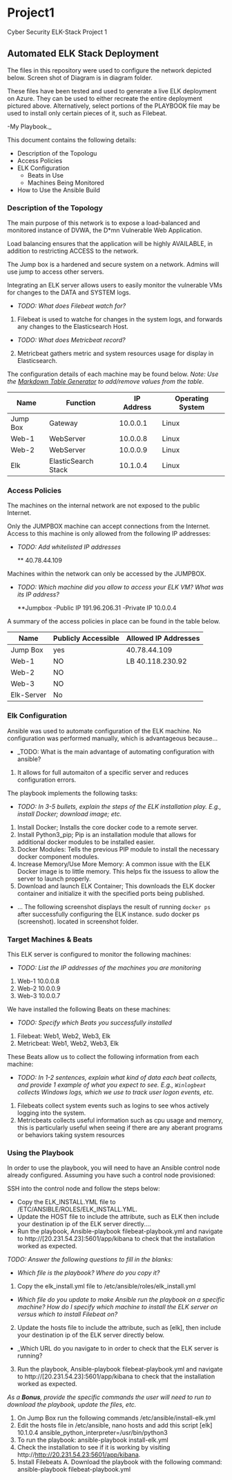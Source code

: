 # Project1
Cyber Security ELK-Stack Project 1
## Automated ELK Stack Deployment

The files in this repository were used to configure the network depicted below.
Screen shot of Diagram is in diagram folder.

These files have been tested and used to generate a live ELK deployment on Azure. They can be used to either recreate the entire deployment pictured above. Alternatively, select portions of the PLAYBOOK file may be used to install only certain pieces of it, such as Filebeat.

  -My Playbook._

This document contains the following details:
- Description of the Topologu
- Access Policies
- ELK Configuration
  - Beats in Use
  - Machines Being Monitored
- How to Use the Ansible Build


### Description of the Topology

The main purpose of this network is to expose a load-balanced and monitored instance of DVWA, the D*mn Vulnerable Web Application.

Load balancing ensures that the application will be highly AVAILABLE, in addition to restricting ACCESS to the network.

  The Jump box is a hardened and secure system on a network. Admins will use jump to access other servers.

Integrating an ELK server allows users to easily monitor the vulnerable VMs for changes to the DATA and SYSTEM logs.
- _TODO: What does Filebeat watch for?_
1. Filebeat is used to watche for changes in the system logs, and forwards any changes to the Elasticsearch Host. 
- _TODO: What does Metricbeat record?_
2. Metricbeat gathers metric and system resources usage for display in Elasticsearch.

The configuration details of each machine may be found below.
_Note: Use the [Markdown Table Generator](http://www.tablesgenerator.com/markdown_tables) to add/remove values from the table_.

| Name     | Function            | IP Address | Operating System |
|----------|---------------------|------------|------------------|
| Jump Box | Gateway             | 10.0.0.1   | Linux            |
| Web-1    | WebServer           | 10.0.0.8   | Linux            |
| Web-2    | WebServer           | 10.0.0.9   | Linux            |
| Elk      | ElasticSearch Stack | 10.1.0.4   | Linux            |

### Access Policies

The machines on the internal network are not exposed to the public Internet. 

Only the JUMPBOX machine can accept connections from the Internet. Access to this machine is only allowed from the following IP addresses:
- _TODO: Add whitelisted IP addresses_
  
  ** 40.78.44.109

Machines within the network can only be accessed by the JUMPBOX.
- _TODO: Which machine did you allow to access your ELK VM? What was its IP address?_
  
   **Jumpbox
   -Public IP 191.96.206.31
   -Private IP 10.0.0.4

A summary of the access policies in place can be found in the table below.

| Name       | Publicly Accessible | Allowed IP Addresses |
|------------|---------------------|----------------------|
| Jump Box   | yes                 |    40.78.44.109      |
| Web-1      | NO                  |    LB 40.118.230.92  |
| Web-2      | NO                  |                      |
| Web-3      | NO                  |                      |
| Elk-Server | No                  |                      |
### Elk Configuration

Ansible was used to automate configuration of the ELK machine. No configuration was performed manually, which is advantageous because...
- _TODO: What is the main advantage of automating configuration with ansible?
1. It allows for full automaiton of a specific server and reduces configuration errors.

The playbook implements the following tasks:
- _TODO: In 3-5 bullets, explain the steps of the ELK installation play. E.g., install Docker; download image; etc._
1. Install Docker; Installs the core docker code to a remote server.
2. Install Python3_pip; Pip is an installation module that allows for additional docker modules to be installed easier.
3. Docker Modules: Tells the previous PIP module to install the necessary docker component modules.
4. Increase Memory/Use More Memory: A common issue with the ELK Docker image is to little memory. This helps fix the issuess to allow the server to launch properly.
5. Download and launch ELK Container; This downloads the ELK docker container and initialize it with the specified ports being published.
- ...
The following screenshot displays the result of running `docker ps` after successfully configuring the ELK instance.
sudo docker ps (screenshot).
located in screenshot folder.

### Target Machines & Beats
This ELK server is configured to monitor the following machines:
- _TODO: List the IP addresses of the machines you are monitoring_
1. Web-1 10.0.0.8
2. Web-2 10.0.0.9
3. Web-3 10.0.0.7

We have installed the following Beats on these machines:
- _TODO: Specify which Beats you successfully installed_
1. Filebeat: Web1, Web2, Web3, Elk
2. Metricbeat: Web1, Web2, Web3, Elk

These Beats allow us to collect the following information from each machine:
- _TODO: In 1-2 sentences, explain what kind of data each beat collects, and provide 1 example of what you expect to see. E.g., `Winlogbeat` collects Windows logs, which we use to track user logon events, etc._
1. Filebeats collect system events such as logins to see whos actively logging into the system. 
2. Metricbeats collects useful information such as cpu usage and memory, this is particularly useful when seeing if there are any aberant programs or behaviors taking system resources

### Using the Playbook
In order to use the playbook, you will need to have an Ansible control node already configured. Assuming you have such a control node provisioned: 

SSH into the control node and follow the steps below:
- Copy the ELK_INSTALL.YML file to /ETC/ANSIBLE/ROLES/ELK_INSTALL.YML.
- Update the HOST file to include the attribute, such as ELK then include your destination ip of the ELK server directly....
- Run the playbook, Ansible-playbook filebeat-playbook.yml and navigate to http://[20.231.54.23]:5601/app/kibana to check that the installation worked as expected.

_TODO: Answer the following questions to fill in the blanks:_
- _Which file is the playbook? Where do you copy it?_
1. Copy the elk_install.yml file to /etc/ansible/roles/elk_install.yml

- _Which file do you update to make Ansible run the playbook on a specific machine? How do I specify which machine to install the ELK server on versus which to install Filebeat on?_
2. Update the hosts file to include the attribute, such as [elk], then include your destination ip of the ELK server directly below.

- _Which URL do you navigate to in order to check that the ELK server is running?
 3. Run the playbook, Ansible-playbook filebeat-playbook.yml and navigate to http://[20.231.54.23]:5601/app/kibana to check that the installation worked as expected.

_As a **Bonus**, provide the specific commands the user will need to run to download the playbook, update the files, etc._
 1. On Jump Box run the following commands /etc/ansible/install-elk.yml
 2. Edit the hosts file in /etc/ansible, nano hosts and add this script
   [elk]
   10.1.0.4 ansible_python_interpreter=/usr/bin/python3
 3. To run the playbook: ansible-playbook install-elk.yml
 4. Check the installation to see if it is working by visiting http://http://20.231.54.23:5601/app/kibana.
 5. Install Filebeats
   A. Download the playbook with the following command: ansible-playbook filebeat-playbook.yml
